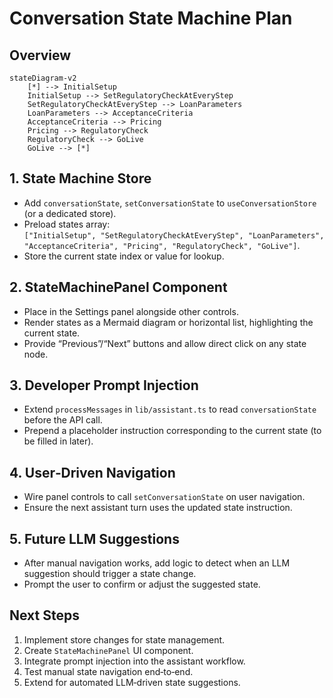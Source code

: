 # Conversation State Machine Plan

## Overview

```mermaid
stateDiagram-v2
    [*] --> InitialSetup
    InitialSetup --> SetRegulatoryCheckAtEveryStep
    SetRegulatoryCheckAtEveryStep --> LoanParameters
    LoanParameters --> AcceptanceCriteria
    AcceptanceCriteria --> Pricing
    Pricing --> RegulatoryCheck
    RegulatoryCheck --> GoLive
    GoLive --> [*]
```

## 1. State Machine Store

- Add `conversationState`, `setConversationState` to `useConversationStore` (or a dedicated store).
- Preload states array:  
  `["InitialSetup", "SetRegulatoryCheckAtEveryStep", "LoanParameters", "AcceptanceCriteria", "Pricing", "RegulatoryCheck", "GoLive"]`.
- Store the current state index or value for lookup.

## 2. StateMachinePanel Component

- Place in the Settings panel alongside other controls.
- Render states as a Mermaid diagram or horizontal list, highlighting the current state.
- Provide “Previous”/“Next” buttons and allow direct click on any state node.

## 3. Developer Prompt Injection

- Extend `processMessages` in `lib/assistant.ts` to read `conversationState` before the API call.
- Prepend a placeholder instruction corresponding to the current state (to be filled in later).

## 4. User‑Driven Navigation

- Wire panel controls to call `setConversationState` on user navigation.
- Ensure the next assistant turn uses the updated state instruction.

## 5. Future LLM Suggestions

- After manual navigation works, add logic to detect when an LLM suggestion should trigger a state change.
- Prompt the user to confirm or adjust the suggested state.

## Next Steps

1. Implement store changes for state management.
2. Create `StateMachinePanel` UI component.
3. Integrate prompt injection into the assistant workflow.
4. Test manual state navigation end‑to‑end.
5. Extend for automated LLM‑driven state suggestions.
